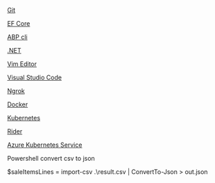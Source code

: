[Git](Documents/Git.md)

[EF Core](Documents/EntityFrameworkCore.md)

[ABP cli](Documents/ABPcli.md)

[.NET](Documents/DotNet.md)

[Vim Editor](VimEditor.md)

[Visual Studio Code](Documents/VsCode.md)

[Ngrok](Documents/Ngrok.md)

[Docker](Documents/Docker.md)

[Kubernetes](Documents/Kubernetes.md)

[Rider](Documents/Rider.md)

[Azure Kubernetes Service](Documents/AKS.md)


Powershell convert csv to json

 $saleItemsLines = import-csv .\result.csv | ConvertTo-Json > out.json
